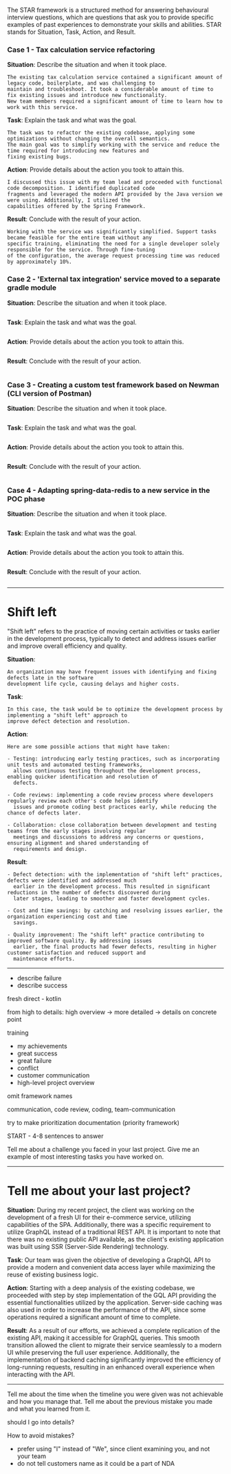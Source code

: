 The STAR framework is a structured method for answering behavioural interview questions, which are questions that ask
you to provide specific examples of past experiences to demonstrate your skills and abilities. STAR stands for
Situation, Task, Action, and Result.

### Case 1 - Tax calculation service refactoring

**Situation**: Describe the situation and when it took place.

```
The existing tax calculation service contained a significant amount of legacy code, boilerplate, and was challenging to 
maintain and troubleshoot. It took a considerable amount of time to fix existing issues and introduce new functionality.
New team members required a significant amount of time to learn how to work with this service.
```

**Task**: Explain the task and what was the goal.

```
The task was to refactor the existing codebase, applying some optimizations without changing the overall semantics. 
The main goal was to simplify working with the service and reduce the time required for introducing new features and 
fixing existing bugs.
```

**Action**: Provide details about the action you took to attain this.

```
I discussed this issue with my team lead and proceeded with functional code decomposition. I identified duplicated code 
fragments and leveraged the modern API provided by the Java version we were using. Additionally, I utilized the 
capabilities offered by the Spring Framework.
```

**Result**: Conclude with the result of your action.

```
Working with the service was significantly simplified. Support tasks became feasible for the entire team without any 
specific training, eliminating the need for a single developer solely responsible for the service. Through fine-tuning
of the configuration, the average request processing time was reduced by approximately 10%.
```

### Case 2 - 'External tax integration' service moved to a separate gradle module

**Situation**: Describe the situation and when it took place.

```

```

**Task**: Explain the task and what was the goal.

```

```

**Action**: Provide details about the action you took to attain this.

```

```

**Result**: Conclude with the result of your action.

```

```

### Case 3 - Creating a custom test framework based on Newman (CLI version of Postman)

**Situation**: Describe the situation and when it took place.

```

```

**Task**: Explain the task and what was the goal.

```

```

**Action**: Provide details about the action you took to attain this.

```

```

**Result**: Conclude with the result of your action.

```

```

### Case 4 - Adapting spring-data-redis to a new service in the POC phase

**Situation**: Describe the situation and when it took place.

```

```

**Task**: Explain the task and what was the goal.

```

```

**Action**: Provide details about the action you took to attain this.

```

```

**Result**: Conclude with the result of your action.

```

```

------------------------------------------------------------------------------------------------------------------------

# Shift left

"Shift left" refers to the practice of moving certain activities or tasks earlier in the development process, typically
to detect and address issues earlier and improve overall efficiency and quality.

**Situation**:

```text
An organization may have frequent issues with identifying and fixing defects late in the software
development life cycle, causing delays and higher costs.
```

**Task**:

```text
In this case, the task would be to optimize the development process by implementing a "shift left" approach to
improve defect detection and resolution.
```

**Action**:

```text
Here are some possible actions that might have taken:

- Testing: introducing early testing practices, such as incorporating unit tests and automated testing frameworks,
  allows continuous testing throughout the development process, enabling quicker identification and resolution of
  defects.

- Code reviews: implementing a code review process where developers regularly review each other's code helps identify
  issues and promote coding best practices early, while reducing the chance of defects later.

- Collaboration: close collaboration between development and testing teams from the early stages involving regular
  meetings and discussions to address any concerns or questions, ensuring alignment and shared understanding of
  requirements and design.
```

**Result**:

```text
- Defect detection: with the implementation of "shift left" practices, defects were identified and addressed much
  earlier in the development process. This resulted in significant reductions in the number of defects discovered during
  later stages, leading to smoother and faster development cycles.

- Cost and time savings: by catching and resolving issues earlier, the organization experiencing cost and time
  savings.

- Quality improvement: The "shift left" practice contributing to improved software quality. By addressing issues
  earlier, the final products had fewer defects, resulting in higher customer satisfaction and reduced support and
  maintenance efforts.
```

------------------------------------------------------------------------------------------------------------------------

* describe failure
* describe success

fresh direct - kotlin

from high to details: high overview -> more detailed -> details on concrete point

training

* my achievements
* great success
* great failure
* conflict
* customer communication
* high-level project overview

omit framework names

communication, code review, coding, team-communication

try to make prioritization documentation (priority framework)

START - 4-8 sentences to answer

Tell me about a challenge you faced in your last project.
Give me an example of most interesting tasks you have worked on.

------------------------------------------------------------------------------------------------------------------------

# Tell me about your last project?

**Situation**:
During my recent project, the client was working on the development of a fresh UI for their e-commerce service,
utilizing capabilities of the SPA. Additionally, there was a specific requirement to utilize GraphQL instead of a
traditional REST API. It is important to note that there was no existing public API available, as the client's existing
application was built using SSR (Server-Side Rendering) technology.

**Task**: Our team was given the objective of developing a GraphQL API to provide a modern and convenient data access
layer while maximizing the reuse of existing business logic.

**Action**: Starting with a deep analysis of the existing codebase, we proceeded with step by step implementation of the
GQL API providing the essential functionalities utilized by the application. Server-side caching was also used in order
to increase the performance of the API, since some operations required a significant amount of time to complete.

**Result**: As a result of our efforts, we achieved a complete replication of the existing API, making it accessible for
GraphQL queries. This smooth transition allowed the client to migrate their service seamlessly to a modern UI while
preserving the full user experience. Additionally, the implementation of backend caching significantly improved the
efficiency of long-running requests, resulting in an enhanced overall experience when interacting with the API.

------------------------------------------------------------------------------------------------------------------------

Tell me about the time when the timeline you were given was not achievable and how you manage that.
Tell me about the previous mistake you made and what you learned from it.

should I go into details?

How to avoid mistakes?

* prefer using "I" instead of "We", since client examining you, and not your team
* do not tell customers name as it could be a part of NDA

